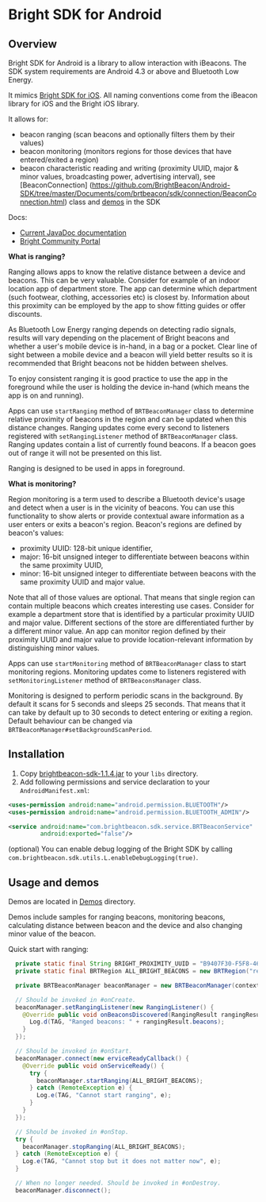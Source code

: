 # Bright SDK for Android #

## Overview ##

Bright SDK for Android is a library to allow interaction with iBeacons. The SDK system requirements are Android 4.3 or above and Bluetooth Low Energy.

It mimics [Bright SDK for iOS](https://github.com/BrightBeacon/iOS-SDK.git). All naming conventions come from the iBeacon library for iOS and the Bright iOS library.

It allows for:
- beacon ranging (scan beacons and optionally filters them by their values)
- beacon monitoring (monitors regions for those devices that have entered/exited a region)
- beacon characteristic reading and writing (proximity UUID, major & minor values, broadcasting power, advertising interval), see [BeaconConnection] (https://github.com/BrightBeacon/Android-SDK/tree/master/Documents/com/brtbeacon/sdk/connection/BeaconConnection.html) class and [demos](https://github.com/BrightBeacon/Android-SDK/tree/master/Examples) in the SDK

Docs: 
 - [Current JavaDoc documentation](http://brightbeacon.github.io/BrightBeacon_Android_SDK)
 - [Bright Community Portal](http://www.brtbeacon.com)

**What is ranging?**

Ranging allows apps to know the relative distance between a device and beacons. This can be very valuable. Consider for example of an indoor location app of department store. The app can determine which department (such footwear, clothing, accessories etc) is closest by. Information about this proximity can be employed by the app to show fitting guides or offer discounts.

As Bluetooth Low Energy ranging depends on detecting radio signals, results will vary depending on the placement of Bright beacons and whether a user's mobile device is in-hand, in a bag or a pocket. Clear line of sight between a mobile device and a beacon will yield better results so it is recommended that Bright beacons not be hidden between shelves.

To enjoy consistent ranging it is good practice to use the app in the foreground while the user is holding the device in-hand (which means the app is on and running).

Apps can use `startRanging` method of `BRTBeaconManager` class to determine relative proximity of beacons in the region and can be updated when this distance changes. Ranging updates come every second to listeners registered with `setRangingListener` method of `BRTBeaconManager` class. Ranging updates contain a list of currently found beacons. If a beacon goes out of range it will not be presented on this list.

Ranging is designed to be used in apps in foreground.

**What is monitoring?**

Region monitoring is a term used to describe a Bluetooth device's usage and  detect when a user is in the vicinity of beacons. You can use this functionality to show alerts or provide contextual aware information as a user enters or exits  a beacon's region. Beacon's regions are defined by beacon's values:

- proximity UUID: 128-bit unique identifier,
- major: 16-bit unsigned integer to differentiate between beacons within the same proximity UUID,
- minor: 16-bit unsigned integer to differentiate between beacons with the same proximity UUID and major value.

Note that all of those values are optional. That means that single region can contain multiple beacons which creates interesting use cases. Consider for example a department store that is identified by a particular proximity UUID and major value. Different sections of the store are differentiated further by a different minor value. An app can monitor region defined by their proximity UUID and major value to provide location-relevant information by distinguishing minor values.

Apps can use `startMonitoring` method of `BRTBeaconManager` class to start monitoring regions. Monitoring updates come to listeners registered with `setMonitoringListener` method of `BRTBeaconsManager` class.

Monitoring is designed to perform periodic scans in the background. By default it scans for 5 seconds and sleeps 25 seconds. That means that it can take by default up to 30 seconds to detect entering or exiting a region. Default behaviour can be changed via `BRTBeaconManager#setBackgroundScanPeriod`.

## Installation ##

1. Copy [brightbeacon-sdk-1.1.4.jar](https://github.com/BrightBeacon/BrightBeacon_Android_SDK/blob/master/BrightSDK/brightbeacon-sdk-1.1.4.jar) to your `libs` directory.
2. Add following permissions and service declaration to your `AndroidManifest.xml`:

```xml
<uses-permission android:name="android.permission.BLUETOOTH"/>
<uses-permission android:name="android.permission.BLUETOOTH_ADMIN"/>
```

```xml
<service android:name="com.brightbeacon.sdk.service.BRTBeaconService"
         android:exported="false"/>
```
(optional) You can enable debug logging of the Bright SDK by calling `com.brightbeacon.sdk.utils.L.enableDebugLogging(true)`.

## Usage and demos ##

Demos are located in [Demos](https://github.com/BrightBeacon/Android-SDK/tree/master/Examples) directory. 

Demos include samples for ranging beacons, monitoring beacons, calculating distance between beacon and the device and also changing minor value of the beacon.

Quick start with ranging:

```java
  private static final String BRIGHT_PROXIMITY_UUID = "B9407F30-F5F8-466E-AFF9-25556B57FE6D";
  private static final BRTRegion ALL_BRIGHT_BEACONS = new BRTRegion("regionId", BRIGHT_PROXIMITY_UUID, null, null);

  private BRTBeaconManager beaconManager = new BRTBeaconManager(context);

  // Should be invoked in #onCreate.
  beaconManager.setRangingListener(new RangingListener() {
    @Override public void onBeaconsDiscovered(RangingResult rangingResult) {
      Log.d(TAG, "Ranged beacons: " + rangingResult.beacons);
    }
  });

  // Should be invoked in #onStart.
  beaconManager.connect(new erviceReadyCallback() {
    @Override public void onServiceReady() {
      try {
        beaconManager.startRanging(ALL_BRIGHT_BEACONS);
      } catch (RemoteException e) {
        Log.e(TAG, "Cannot start ranging", e);
      }
    }
  });

  // Should be invoked in #onStop.
  try {
    beaconManager.stopRanging(ALL_BRIGHT_BEACONS);
  } catch (RemoteException e) {
    Log.e(TAG, "Cannot stop but it does not matter now", e);
  }

  // When no longer needed. Should be invoked in #onDestroy.
  beaconManager.disconnect();
```


